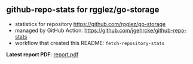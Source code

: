 ## github-repo-stats for rgglez/go-storage

- statistics for repository https://github.com/rgglez/go-storage
- managed by GitHub Action: https://github.com/jgehrcke/github-repo-stats
- workflow that created this README: `fetch-repository-stats`

**Latest report PDF**: [report.pdf](https://github.com/rgglez/rgglez/raw/github-repo-stats/rgglez/go-storage/latest-report/report.pdf)

